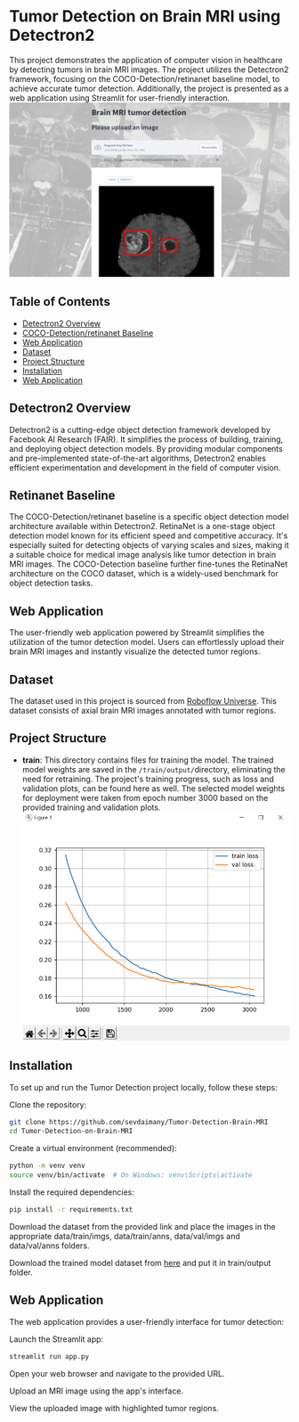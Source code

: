 
# Tumor Detection on Brain MRI using Detectron2

This project demonstrates the application of computer vision in healthcare by detecting tumors 
in brain MRI images. The project utilizes the Detectron2 framework, focusing on the 
COCO-Detection/retinanet baseline model, to achieve accurate tumor detection. Additionally, the 
project is presented as a web application using Streamlit for user-friendly interaction.
![](https://github.com/sevdaimany/Tumor-Detection-Brain-MRI/blob/master/screenshot.png)


## Table of Contents
- [Detectron2 Overview](#detectron2-overview)
- [COCO-Detection/retinanet Baseline](#retinanet-baseline)
- [Web Application](#web-application)
- [Dataset](#dataset)
- [Project Structure](#project-structure)
- [Installation](#installation)
- [Web Application](#web-application)

## Detectron2 Overview

Detectron2 is a cutting-edge object detection framework developed by Facebook AI Research 
(FAIR). It simplifies the process of building, training, and deploying object detection models. 
By providing modular components and pre-implemented state-of-the-art algorithms, Detectron2 
enables efficient experimentation and development in the field of computer vision.
## Retinanet Baseline

The COCO-Detection/retinanet baseline is a specific object detection model architecture 
available within Detectron2. RetinaNet is a one-stage object detection model known for its 
efficient speed and competitive accuracy. It's especially suited for detecting objects of 
varying scales and sizes, making it a suitable choice for medical image analysis like tumor 
detection in brain MRI images. The COCO-Detection baseline further fine-tunes the RetinaNet 
architecture on the COCO dataset, which is a widely-used benchmark for object detection tasks.
## Web Application

The user-friendly web application powered by Streamlit simplifies the utilization of the tumor 
detection model. Users can effortlessly upload their brain MRI images and instantly visualize 
the detected tumor regions. 


## Dataset
The dataset used in this project is sourced from [Roboflow 
Universe](https://universe.roboflow.com/tfg-2nmge/axial-dataset). This dataset consists of 
axial brain MRI images annotated with tumor regions.

## Project Structure

* **train**: This directory contains files for training the model. The trained model weights 
are saved in the `/train/output/`directory, eliminating the need for retraining. The project's 
training progress, such as loss and validation plots, can be found here as well. The selected 
model weights for deployment were taken from epoch number 3000 based on the provided training 
and validation plots.
![](https://github.com/sevdaimany/Tumor-Detection-Brain-MRI/blob/master/train/train_val_loss.png)
## Installation
To set up and run the Tumor Detection project locally, follow these steps:

 Clone the repository:

```bash
git clone https://github.com/sevdaimany/Tumor-Detection-Brain-MRI
cd Tumor-Detection-on-Brain-MRI
```
Create a virtual environment (recommended):

```bash
python -m venv venv
source venv/bin/activate  # On Windows: venv\Scripts\activate
```
Install the required dependencies:

```bash
pip install -r requirements.txt
```

Download the dataset from the provided link and place the images in the appropriate 
data/train/imgs, data/train/anns, data/val/imgs and data/val/anns folders.

Download the trained model dataset from [here](https://drive.google.com/file/d/1-BfYQ5X7UdGQXgy1smfpI1oylWuxeuVW/view?usp=sharing) and put it in train/output folder.
## Web Application

The web application provides a user-friendly interface for tumor detection:

Launch the Streamlit app:

```bash
streamlit run app.py
```
Open your web browser and navigate to the provided URL.

Upload an MRI image using the app's interface.

View the uploaded image with highlighted tumor regions.
